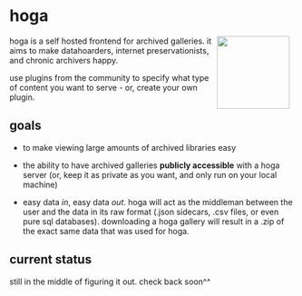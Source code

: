 # hoga

<img src="https://dont-look-back.marceloexc.com/junk/henry.svg" align="right" width="128" height="128" style="margin: 0 10px">

hoga is a self hosted frontend for archived galleries. it aims to make datahoarders, internet preservationists, and chronic archivers happy.

use plugins from the community to specify what type of content you want to serve - or, create your own plugin. 

## goals

* to make viewing large amounts of archived libraries easy

* the ability to have archived galleries **publicly accessible** with a hoga server (or, keep it as private as you want, and only run on your local machine)

* easy data _in_, easy data _out_. hoga will act as the middleman between the user and the data in its raw format (.json sidecars, .csv files, or even pure sql databases). downloading a hoga gallery will result in a .zip of the exact same data that was used for hoga.

## current status

still in the middle of figuring it out. check back soon^^
